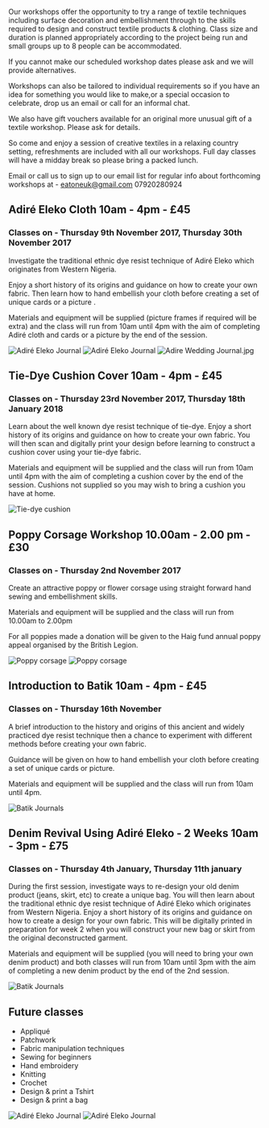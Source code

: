 Our workshops offer the opportunity to try a range of textile techniques including surface decoration and embellishment through to the skills required to design and construct textile products & clothing. Class size and duration is planned appropriately according to the project being run and small groups up to 8 people can be accommodated. 

If you cannot make our scheduled workshop dates please ask and we will provide alternatives.

Workshops can also be tailored to individual requirements so if you have an idea for something you would like to make,or a special occasion to celebrate, drop us an email or call for an informal chat. 

We also have gift vouchers available for an original more unusual gift of a textile workshop. Please ask for details.

So come and enjoy a session of creative textiles in a relaxing country setting, refreshments are included with all our workshops. Full day classes will have a midday break so please bring a packed lunch. 

Email or call us to sign up to our email list for regular info about forthcoming workshops at -
eatoneuk@gmail.com
07920280924

## Adiré Eleko Cloth 10am - 4pm - £45
### Classes on - Thursday 9th November 2017, Thursday 30th November 2017

Investigate the traditional ethnic dye resist technique of Adiré Eleko which originates from Western Nigeria. 

Enjoy a short history of its origins and guidance on how to create your own fabric. Then learn how to hand embellish your cloth before creating a set of unique cards or a picture . 

Materials and equipment will be supplied (picture frames if required will be extra) and the class will run from 10am until 4pm with the aim of completing Adiré cloth and cards or a picture by the end of the session. 

![Adiré Eleko Journal](http://textilesatthestablehouse.co.uk/assets/AdireJournal1.jpg)
![Adiré Eleko Journal](http://textilesatthestablehouse.co.uk/assets/AdireJournal2.jpg)
![Adire Wedding Journal.jpg](http://textilesatthestablehouse.co.uk/assets/AdireWeddingJournal.jpg)

## Tie-Dye Cushion Cover 10am - 4pm - £45
### Classes on - Thursday 23rd November 2017, Thursday 18th January 2018

Learn about the well known dye resist technique of tie-dye. Enjoy a short history of its origins and guidance on how to create your own fabric. You will then scan and digitally print your design before learning to construct a cushion cover using your tie-dye fabric. 

Materials and equipment will be supplied and the class will run from 10am until 4pm with the aim of completing a cushion cover by the end of the session. Cushions not supplied so you may wish to bring a cushion you have at home.

![Tie-dye cushion](http://textilesatthestablehouse.co.uk/assets/tie-dye.png)

## Poppy Corsage Workshop 10.00am - 2.00 pm - £30
### Classes on - Thursday 2nd November 2017

Create an attractive poppy or flower corsage using straight forward hand sewing and embellishment skills. 

Materials and equipment will be supplied and the class will run from 10.00am to 2.00pm 

For all poppies made a donation will be given to the Haig fund annual poppy appeal organised by the British Legion.

![Poppy corsage](http://textilesatthestablehouse.co.uk/assets/Poppy1.jpg)
![Poppy corsage](http://textilesatthestablehouse.co.uk/assets/Poppy2.jpg)

## Introduction to Batik 10am - 4pm - £45
### Classes on - Thursday 16th November

A brief introduction to the history and origins of this ancient and widely practiced dye resist technique then a chance to experiment with different methods before creating your own fabric. 

Guidance will be given on how to hand embellish your cloth before creating a set of unique cards or picture. 

Materials and equipment will be supplied and the class will run from 10am until 4pm.

![Batik Journals](http://textilesatthestablehouse.co.uk/assets/Journalvisuals.jpg)

## Denim Revival Using Adiré Eleko - 2 Weeks 10am - 3pm - £75
### Classes on - Thursday 4th January, Thursday 11th january

During the first session, investigate ways to re-design your old denim product (jeans, skirt, etc) to create a unique bag. You will then learn about the traditional ethnic dye resist technique of Adiré Eleko which originates from Western Nigeria. Enjoy a short history of its origins and guidance on how to create a design for your own fabric. This will be digitally printed in preparation for week 2 when you will construct your new bag or skirt from the original deconstructed garment.

Materials and equipment will be supplied (you will need to bring your own denim product) and both classes will run from 10am until 3pm with the aim of completing a new denim product by the end of the 2nd session. 

![Batik Journals](http://textilesatthestablehouse.co.uk/assets/Journalvisuals.jpg)

## Future classes
- Appliqué
- Patchwork
- Fabric manipulation techniques 
- Sewing for beginners 
- Hand embroidery 
- Knitting
- Crochet
- Design & print a Tshirt
- Design & print a bag

![Adiré Eleko Journal](http://textilesatthestablehouse.co.uk/assets/AdireJournal1.jpg)
![Adiré Eleko Journal](http://textilesatthestablehouse.co.uk/assets/AdireJournal2.jpg)
